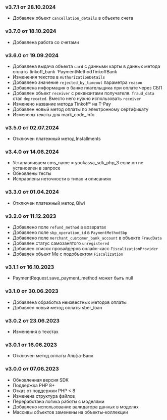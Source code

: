 ### v3.7.1 от 28.10.2024
* Добавлен объект `cancellation_details` в объекте счета

### v3.7.0 от 18.10.2024
* Добавлена работа со счетами

### v3.6.0 от 19.09.2024
* Добавлена выдача объекта `card` с данными карты в данных метода оплаты tinkoff_bank `PaymentMethodTinkoffBank
* Изменения текстов в `AuthorizationDetails`
* Добавлено значение `rejected_by_timeout` параметра `reason`
* Добавлена информация о банке плательщика при оплате через СБП
* Добавлен объект `receiver` с реквизитами получателя. `fraud_data` стал `deprecated`. Вместо него нужно использовать `receiver`
* Изменено название метода Tinkoff* на T-Pay
* Добавлен новый метод оплаты по электронному сертификату
* Изменены тексты для mark_code_info

### v3.5.0 от 02.07.2024
* Отключен платежный метод Installments

### v3.4.0 от 14.06.2024
* Устанавливаем cms_name = yookassa_sdk_php_3 если он не установлен в запросе
* Обновлены тесты
* Исправлены неточности в типах и описаниях

### v3.3.0 от 01.04.2024
* Отключен платежный метод Qiwi

### v3.2.0 от 11.12.2023
* Добавлено поле `refund_method` в возвратах
* Добавлено поле `sbp_operation_id` в `PaymentMethodSbp`
* Добавлено поле `merchant_customer_bank_account` в объекте `FraudData`
* Добавлен статус самозанятого `unregistered`
* Добавлен список провайдеров онлайн-касс `FiscalizationProvider`
* Добавлен объект Me с подобъектом `Fiscalization`

### v3.1.1 от 16.10.2023
* PaymentRequest.save_payment_method может быть null

### v3.1.0 от 30.06.2023
* Добавлена обработка неизвестных методов оплаты
* Добавлен новый метод оплаты sber_loan

### v3.0.2 от 23.06.2023
* Изменения в текстах

### v3.0.1 от 16.06.2023
* Отключен метод оплаты Альфа-Банк

### v3.0.0 от 07.06.2023
* Обновленная версия SDK
* Поддержка PHP 8+
* Отказ от поддержки PHP < 8
* Изменена структура файлов
* Переработана логика работы с моделями
* Добавлено использование валидатора данных в моделях
* Массивы объектов заменены на объекты-коллекции 
